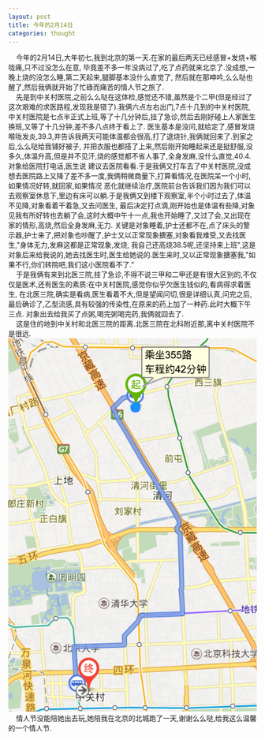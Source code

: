 ```yaml
---
layout: post
title: 今年的2月14日
categories: thought
---
```


&nbsp;&nbsp;&nbsp;&nbsp;今年的2月14日,大年初七,我到北京的第一天.在家的最后两天已经感冒+发烧+喉咙痛,只不过没怎么在意,
毕竟差不多一年没病过了,吃了点药就来北京了.没成想,一晚上烧的没怎么睡,第二天起来,腿脚基本没什么直觉了,
然后就在那呻吟,么么哒也醒了,然后我俩就开始了忙碌而痛苦的情人节之旅了.  
&nbsp;&nbsp;&nbsp;&nbsp;先是到中关村医院,之前么么哒在这体检,感觉还不错,虽然是个二甲(但是经过了这次艰难的求医路程,发现我是错了).我俩六点左右出门,7点十几到的中关村医院,
中关村医院是七点半正式上班,等了十几分钟后,挂了急诊,然后去刚好碰上人家医生换班,又等了十几分钟,差不多八点终于看上了.
医生基本是没问,就给定了,感冒发烧喉咙发炎,39.3,并告诉我两天可能体温都会很高,打了退烧针,我俩就回来了.到家之后,么么哒给我铺好被子,
并把衣服也都搭了上来,然后刚开始睡起来还是挺舒服,没多久,体温升高,但是并不见汗,烧的感觉都不省人事了,全身发麻,没什么直觉,40.4.对象给医院打电话,医生说
建议去医院看看.于是我俩又打车去了中关村医院,没成想去医院路上又降了差不多一度,我俩稍微商量下,打算看情况,在医院呆一个小时,如果情况好转,就回家,如果情况
恶化就继续治疗,医院前台告诉我们因为我们可以去观察室休息下,里边有床可以躺.于是我俩又到楼下观察室,半个小时过去了,体温不见降,对象看着干着急,又去问医生,
最后决定打点滴,刚开始也是体温有些降,对象见我有所好转也去躺了会,这时大概中午十一点,我也开始睡了,又过了会,又出现在家的情形,高烧,然后全身发麻,无力.
关键是对象睡着,护士还都不在,点了床头的警示器,护士来了,把对象也吵醒了,护士又以正常现象搪塞,对象看我难受,又去找医生,"身体无力,发麻这都是正常现象,发烧,
我自己还高烧38.5呢,还坚持来上班",这是对象后来给我说的,她去找医生时,医生给她说的.医生来时,又以正常现象搪塞我,"如果不行,你们转院吧,我们这小医院看不了."  
&nbsp;&nbsp;&nbsp;&nbsp;于是我俩有来到北医三院,挂了急诊,不得不说三甲和二甲还是有很大区别的,不仅仅是医术,还有医生的素质:在中关村医院,感觉你似乎欠医生钱似的,看病得求着医生,
在北医三院,确实是看病,医生看着不大,但是望闻问切,很是详细认真,问完之后,最后确诊了,乙型流感,具有较强的传染性,在原来的药上加了一种药.此时大概下午三点.
对象出去给我买了点粥,喝完粥喝完药,我俩就回去了.  
&nbsp;&nbsp;&nbsp;&nbsp;这是住的地到中关村和北医三院的距离.北医三院在北科附近那,离中关村医院不是很远.
![中关村](/images/thought/zhongguancun.png)   
&nbsp;&nbsp;&nbsp;&nbsp;情人节没能陪她出去玩,她陪我在北京的北城跑了一天,谢谢么么哒,给我这么温馨的一个情人节.
